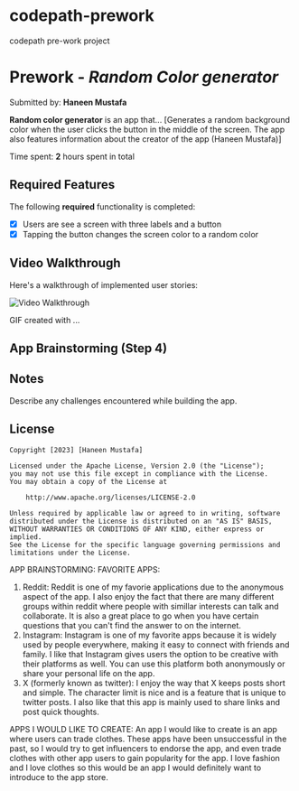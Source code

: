 # codepath-prework
codepath pre-work project
# Prework - *Random Color generator*

Submitted by: **Haneen Mustafa**

**Random color generator** is an app that... [Generates a random background color when the user clicks the button in the middle of the screen. The app also features information about the creator of the app (Haneen Mustafa)] 

Time spent: **2** hours spent in total

## Required Features

The following **required** functionality is completed:

- [x] Users are see a screen with three labels and a button
- [x] Tapping the button changes the screen color to a random color
 
## Video Walkthrough

Here's a walkthrough of implemented user stories:

<img src='http://i.imgur.com/link/to/your/gif/file.gif' title='Video Walkthrough' width='' alt='Video Walkthrough' />

<!-- Replace this with whatever GIF tool you used! -->
GIF created with ...  
<!-- Recommended tools:
[Kap](https://getkap.co/) for macOS
[ScreenToGif](https://www.screentogif.com/) for Windows
[peek](https://github.com/phw/peek) for Linux. -->

## App Brainstorming (Step 4)

## Notes

Describe any challenges encountered while building the app.

## License

    Copyright [2023] [Haneen Mustafa]

    Licensed under the Apache License, Version 2.0 (the "License");
    you may not use this file except in compliance with the License.
    You may obtain a copy of the License at

        http://www.apache.org/licenses/LICENSE-2.0

    Unless required by applicable law or agreed to in writing, software
    distributed under the License is distributed on an "AS IS" BASIS,
    WITHOUT WARRANTIES OR CONDITIONS OF ANY KIND, either express or implied.
    See the License for the specific language governing permissions and
    limitations under the License.

APP BRAINSTORMING:
FAVORITE APPS:
1. Reddit:
Reddit is one of my favorie applications due to the anonymous aspect of the app. I also enjoy the fact that there are many different groups within reddit where people with simillar interests can talk and collaborate. It is also a great place to go when you have certain questions that you can't find the answer to on the internet.
2. Instagram:
Instagram is one of my favorite apps because it is widely used by people everywhere, making it easy to connect with friends and family. I like that Instagram gives users the option to be creative with their platforms as well. You can use this platform both anonymously or share your personal life on the app.
3. X (formerly known as twitter):
I enjoy the way that X keeps posts short and simple. The character limit is nice and is a feature that is unique to twitter posts. I also like that this app is mainly used to share links and post quick thoughts.

APPS I WOULD LIKE TO CREATE:
An app I would like to create is an app where users can trade clothes. These apps have been unsuccessful in the past, so I would try to get influencers to endorse the app, and even trade clothes with other app users to gain popularity for the app. I love fashion and I love clothes so this would be an app I would definitely want to introduce to the app store.
